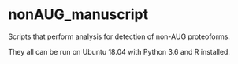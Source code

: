 # nonAUG_manuscript

Scripts that perform analysis for detection of non-AUG proteoforms.  

They all can be run on Ubuntu 18.04 with Python 3.6 and R installed. 
